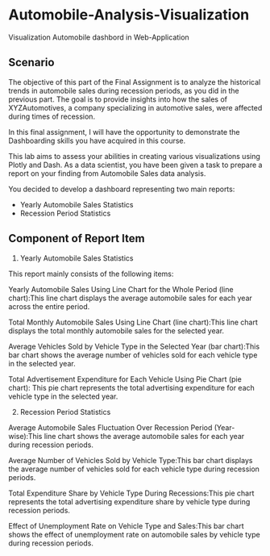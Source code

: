 # Automobile-Analysis-Visualization
Visualization Automobile dashbord in Web-Application 

## Scenario

The objective of this part of the Final Assignment is to analyze the historical trends in automobile sales during recession periods, as you did in the previous part. The goal is to provide insights into how the sales of XYZAutomotives, a company specializing in automotive sales, were affected during times of recession.

In this final assignment, I will have the opportunity to demonstrate the Dashboarding skills you have acquired in this course.

This lab aims to assess your abilities in creating various visualizations using Plotly and Dash. As a data scientist, you have been given a task to prepare a report on your finding from Automobile Sales data analysis.

You decided to develop a dashboard representing two main reports:
  - Yearly Automobile Sales Statistics
  - Recession Period Statistics

## Component of Report Item

1. Yearly Automobile Sales Statistics

This report mainly consists of the following items:

Yearly Automobile Sales Using Line Chart for the Whole Period (line chart):This line chart displays the average automobile sales for each year across the entire period.

Total Monthly Automobile Sales Using Line Chart (line chart):This line chart displays the total monthly automobile sales for the selected year.

Average Vehicles Sold by Vehicle Type in the Selected Year (bar chart):This bar chart shows the average number of vehicles sold for each vehicle type in the selected year.

Total Advertisement Expenditure for Each Vehicle Using Pie Chart (pie chart):
This pie chart represents the total advertising expenditure for each vehicle type in the selected year.

2. Recession Period Statistics

Average Automobile Sales Fluctuation Over Recession Period (Year-wise):This line chart shows the average automobile sales for each year during recession periods.

Average Number of Vehicles Sold by Vehicle Type:This bar chart displays the average number of vehicles sold for each vehicle type during recession periods.

Total Expenditure Share by Vehicle Type During Recessions:This pie chart represents the total advertising expenditure share by vehicle type during recession periods.

Effect of Unemployment Rate on Vehicle Type and Sales:This bar chart shows the effect of unemployment rate on automobile sales by vehicle type during recession periods.
